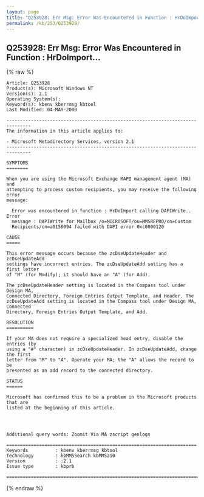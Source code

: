 ```yaml
---
layout: page
title: "Q253928: Err Msg: Error Was Encountered in Function : HrDoImport..."
permalink: /kb/253/Q253928/
---
```


## Q253928: Err Msg: Error Was Encountered in Function : HrDoImport...

{% raw %}

	Article: Q253928
	Product(s): Microsoft Windows NT
	Version(s): 2.1
	Operating System(s): 
	Keyword(s): kbenv kberrmsg kbtool
	Last Modified: 04-MAY-2000
	
	-------------------------------------------------------------------------------
	The information in this article applies to:
	
	- Microsoft Metadirectory Services, version 2.1 
	-------------------------------------------------------------------------------
	
	SYMPTOMS
	========
	
	When you are using the Microsoft Exchange MAPI management agent (MA) and
	attempting to process custom recipients, you may receive the following error
	message:
	
	  Error was encountered in function : HrDoImport calling DAPIWrite.. Error
	  message : DAPIWrite for Mailbox /o=MICROSOFT/ou=MMSREPRO/cn=Custom
	  Recipients/cn=a0150094 failed with DAPI error 0xc0000120
	
	CAUSE
	=====
	
	This error message occurs because the zcDseUpdateHeader and zcDseUpdateAdd
	settings have incorrect entries. The zcDseUpdateAdd setting has a first letter
	of "M" (for Modify); it should have an "A" (for Add).
	
	The zcDseUpdateHeader setting is located in the Compass tool under Design MA,
	Connected Directory, Foreign Entries Output Template, and Header. The
	zcDseUpdateAdd setting is located in the Compass tool under Design MA, Connected
	Directory, Foreign Entries Output Template, and Add.
	
	RESOLUTION
	==========
	
	If your MA does not require a specialized head entry, disable the entries (by
	using a "#" character) in zcDseUpdateHeader. In zcDseUpdateAdd, change the first
	letter from "M" to "A". Operate your MA; the "A" allows the record to be
	presented as an add record to the connected directory.
	
	STATUS
	======
	
	Microsoft has confirmed this to be a problem in the Microsoft products that are
	listed at the beginning of this article.
	
	
	
	
	Additional query words: Zoomit Via MA zscript genlogs
	
	======================================================================
	Keywords          : kbenv kberrmsg kbtool 
	Technology        : kbMMSSearch kbMMS210
	Version           : :2.1
	Issue type        : kbprb
	
	=============================================================================
	

{% endraw %}
